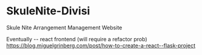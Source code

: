 # SkuleNite-Divisi
Skule Nite Arrangement Management Website


Eventually -- react frontend (will require a refactor prob)
https://blog.miguelgrinberg.com/post/how-to-create-a-react--flask-project